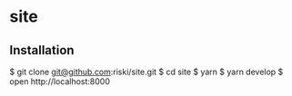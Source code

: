 # site

## Installation
  $ git clone git@github.com:riski/site.git
  $ cd site
  $ yarn
  $ yarn develop
  $ open http://localhost:8000

